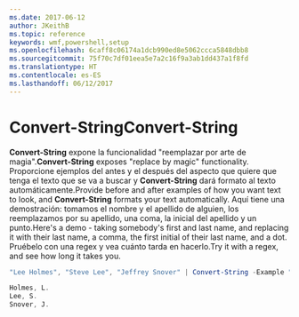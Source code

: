 ```yaml
---
ms.date: 2017-06-12
author: JKeithB
ms.topic: reference
keywords: wmf,powershell,setup
ms.openlocfilehash: 6caff8c06174a1dcb990ed8e5062ccca5848dbb8
ms.sourcegitcommit: 75f70c7df01eea5e7a2c16f9a3ab1dd437a1f8fd
ms.translationtype: HT
ms.contentlocale: es-ES
ms.lasthandoff: 06/12/2017
---
```

# <a name="convert-string"></a><span data-ttu-id="ea9b9-102">Convert-String</span><span class="sxs-lookup"><span data-stu-id="ea9b9-102">Convert-String</span></span>
<span data-ttu-id="ea9b9-103">**Convert-String** expone la funcionalidad "reemplazar por arte de magia".</span><span class="sxs-lookup"><span data-stu-id="ea9b9-103">**Convert-String** exposes "replace by magic" functionality.</span></span> <span data-ttu-id="ea9b9-104">Proporcione ejemplos del antes y el después del aspecto que quiere que tenga el texto que se va a buscar y **Convert-String** dará formato al texto automáticamente.</span><span class="sxs-lookup"><span data-stu-id="ea9b9-104">Provide before and after examples of how you want text to look, and **Convert-String** formats your text automatically.</span></span> <span data-ttu-id="ea9b9-105">Aquí tiene una demostración: tomamos el nombre y el apellido de alguien, los reemplazamos por su apellido, una coma, la inicial del apellido y un punto.</span><span class="sxs-lookup"><span data-stu-id="ea9b9-105">Here's a demo - taking somebody's first and last name, and replacing it with their last name, a comma, the first initial of their last name, and a dot.</span></span> <span data-ttu-id="ea9b9-106">Pruébelo con una regex y vea cuánto tarda en hacerlo.</span><span class="sxs-lookup"><span data-stu-id="ea9b9-106">Try it with a regex, and see how long it takes you.</span></span>

```powershell
"Lee Holmes", "Steve Lee", "Jeffrey Snover" | Convert-String -Example "Bill Gates=Gates, B.","John Smith=Smith, J."

Holmes, L.
Lee, S.
Snover, J.
```

